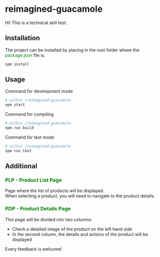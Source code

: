 # reimagined-guacamole

Hi! This is a technical skill test.


## Installation
The project can be installed by placing in the root folder where the <span style="color: green">package.json</span> file is.
```bash
npm install
```

## Usage
Command for development mode
```bash
# within /reimagined-guacamole
npm start
```
Command for compiling
```bash
# within /reimagined-guacamole
npm run build
```
Command for test mode
```bash
# within /reimagined-guacamole
npm run test
```

## Additional

### <span style="color: green"><span style="font-weight: bold">PLP</span> -  Product List Page</span>
Page where the list of products will be displayed.\
When selecting a product, you will need to navigate to the product details.

### <span style="color: green"><span style="font-weight: bold">PDP</span> - Product Details Page</span>
This page will be divided into two columns:
- Check a detailed image of the product on the left hand side
- In the second column, the details and actions of the product will be displayed

Every feedback is welcome! 